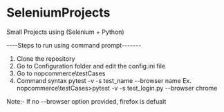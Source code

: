 # SeleniumProjects
Small Projects using (Selenium + Python) 

----Steps to run using command prompt-------
1) Clone the repository 
2) Go to Configuration folder and edit the config.ini file
3) Go to nopcommerce\testCases
4) Command syntax 
pytest -v -s test_name --browser name
Ex. nopcommerce\testCases>pytest -v -s test_login.py --browser chrome

Note:- If no --browser option provided, firefox is defualt 
